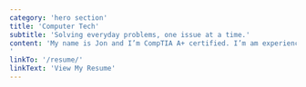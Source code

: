 ```yaml
---
category: 'hero section'
title: 'Computer Tech'
subtitle: 'Solving everyday problems, one issue at a time.'
content: 'My name is Jon and I’m CompTIA A+ certified. I’m am experienced with Windows, Linux, and MacOS systems. I enjoy diagnosing problems, repairing systems, building scripts and playing on white hat hacking sites. 
'
linkTo: '/resume/'
linkText: 'View My Resume'
---
```

